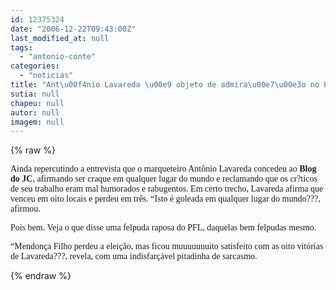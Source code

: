 ```yaml
---
id: 12375324
date: "2006-12-22T09:43:00Z"
last_modified_at: null
tags:
  - "antonio-conte"
categories:
  - "noticias"
title: "Ant\u00f4nio Lavareda \u00e9 objeto de admira\u00e7\u00e3o no PFL"
sutia: null
chapeu: null
autor: null
imagem: null
---
```

{% raw %}
<p><P><FONT face=Verdana>Ainda repercutindo a entrevista que o marqueteiro Antônio Lavareda concedeu ao <STRONG>Blog do JC</STRONG>, afirmando ser craque em qualquer lugar do mundo e reclamando que os cr?ticos de seu trabalho eram mal humorados e rabugentos. Em certo trecho, Lavareda afirma que venceu em oito locais e perdeu em três. “Isto é goleada em qualquer lugar do mundo???, afirmou.<BR></FONT></P></p>
<p><P><FONT face=Verdana>Pois bem. Veja o que disse uma felpuda raposa do PFL, daquelas bem felpudas mesmo.</FONT></P></p>
<p><P><FONT face=Verdana>“Mendonça Filho perdeu a eleição, mas ficou muuuuuuuito satisfeito com as oito vitórias de Lavareda???, revela, com uma indisfarçável pitadinha de sarcasmo.</FONT></P> </p>
{% endraw %}